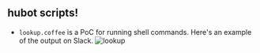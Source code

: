 ## hubot scripts!

- `lookup.coffee` is a PoC for running shell commands. Here's an example of the output on Slack.
![lookup](http://cl.ly/image/1H1p0h3F100u/Image%202014-11-21%20at%2012.14.11%20p.m..png)
